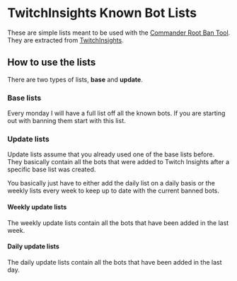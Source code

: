 # TwitchInsights Known Bot Lists

These are simple lists meant to be used with the [Commander Root Ban Tool](https://twitch-tools.rootonline.de/chatban_manager.php).
They are extracted from [TwitchInsights](https://twitchinsights.net/bots).

## How to use the lists

There are two types of lists, **base** and **update**.

### Base lists

Every monday I will have a full list off all the known bots. If you are starting out with banning them start with this list.

### Update lists

Update lists assume that you already used one of the base lists before. They basically contain all the bots that were added to 
Twitch Insights after a specific base list was created.

You basically just have to either add the daily list on a daily basis or the weekly lists every week to keep up to date with the current banned bots.

#### Weekly update lists

The weekly update lists contain all the bots that have been added in the last week.

#### Daily update lists

The daily update lists contain all the bots that have been added in the last day.


